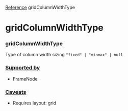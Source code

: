 [Reference](https://www.framer.com/developers/reference)
gridColumnWidthType
# gridColumnWidthType
### gridColumnWidthType
Type of column width sizing
`"fixed" | "minmax" | null`
### [Supported by](https://www.framer.com/developers/reference/plugins-traits-grid-column-width-type#supported-by)
  * FrameNode


### [Caveats](https://www.framer.com/developers/reference/plugins-traits-grid-column-width-type#caveats)
  * Requires layout: grid


